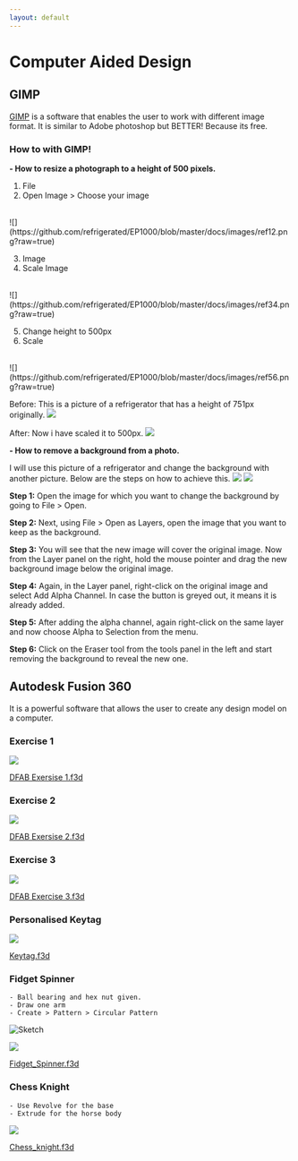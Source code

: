 ```yaml
---
layout: default
---
```


# Computer Aided Design  

## GIMP
[GIMP](https://www.gimp.org/) is a software that enables the user to work with different image format. It is similar to Adobe photoshop but BETTER! Because its free.

### How to with GIMP!

**- How to resize a photograph to a height of 500 pixels.**

1. File
2. Open Image > Choose your image 
<br/>
	![](https://github.com/refrigerated/EP1000/blob/master/docs/images/ref12.png?raw=true)

3. Image 
4. Scale Image
<br/> 
	![](https://github.com/refrigerated/EP1000/blob/master/docs/images/ref34.png?raw=true)

5. Change height to 500px
6. Scale 
<br/>
	![](https://github.com/refrigerated/EP1000/blob/master/docs/images/ref56.png?raw=true) <br/>

Before: This is a picture of a refrigerator that has a height of 751px originally. 
![](https://github.com/refrigerated/EP1000/blob/master/docs/images/a%20nice%20refrigerator.png?raw=true) <br/>

After: Now i have scaled it to 500px.
![](https://github.com/refrigerated/EP1000/blob/master/docs/images/500pxregrigerator.png?raw=true)

**- How to remove a background from a photo.**

I will use this picture of a refrigerator and change the background with another picture. Below are the steps on how to achieve this.
![](https://github.com/refrigerated/EP1000/blob/master/docs/images/da012972810140e5bed7f1b915d9d0c7.jpg?raw=true)
![](https://github.com/refrigerated/EP1000/blob/master/docs/images/refchangebackgrnd.jpg?raw=true)<br/>

**Step 1:** Open the image for which you want to change the background by going to File > Open. <br/>

**Step 2:** Next, using File > Open as Layers, open the image that you want to keep as the background. <br/>

**Step 3:** You will see that the new image will cover the original image. Now from the Layer panel on the right, hold the mouse pointer and drag the new background image below the original image. <br/>

**Step 4:** Again, in the Layer panel, right-click on the original image and select Add Alpha Channel. In case the button is greyed out, it means it is already added. <br/>

**Step 5:** After adding the alpha channel, again right-click on the same layer and now choose Alpha to Selection from the menu.<br/>

**Step 6:** Click on the Eraser tool from the tools panel in the left and start removing the background to reveal the new one.<br/>




## Autodesk Fusion 360
It is a powerful software that allows the user to create any design model on a computer.

### Exercise 1
![](https://raw.githubusercontent.com/refrigerated/EP1000/master/docs/images/Ex1.png)  

[DFAB Exersise 1.f3d](https://github.com/refrigerated/EP1000/blob/master/DFAB%20Exercise%201%20v1.f3d?raw=true)

### Exercise 2
![](https://raw.githubusercontent.com/refrigerated/EP1000/master/docs/images/Ex2.png)  

[DFAB Exersise 2.f3d](https://github.com/refrigerated/EP1000/blob/master/DFAB%20Exercise%202%20v2.f3d?raw=true)

### Exercise 3  
![](https://raw.githubusercontent.com/refrigerated/EP1000/master/docs/images/Ex3.png)

[DFAB Exercise 3.f3d](https://github.com/refrigerated/EP1000/blob/master/DFAB%20Exersize%203%20v2.f3d?raw=true)


### Personalised Keytag
![](https://raw.githubusercontent.com/refrigerated/EP1000/master/docs/images/keytag.png)  

[Keytag.f3d](https://github.com/refrigerated/EP1000/blob/master/Name_Tag_Project_v5.f3d?raw=true)


### Fidget Spinner
	- Ball bearing and hex nut given.
	- Draw one arm
	- Create > Pattern > Circular Pattern  

![Sketch](https://raw.githubusercontent.com/refrigerated/EP1000/master/docs/images/sketch.jpg)  

![](https://raw.githubusercontent.com/refrigerated/EP1000/master/docs/images/Fidget%20Spinner.png)  

[Fidget_Spinner.f3d](https://github.com/refrigerated/EP1000/blob/master/Fidget_Spinner.f3d?raw=true) 

### Chess Knight
	- Use Revolve for the base
	- Extrude for the horse body 

![](https://raw.githubusercontent.com/refrigerated/EP1000/master/docs/images/knight.png)  

[Chess_knight.f3d](https://github.com/refrigerated/EP1000/blob/master/KnightChess%20v1.f3d?raw=true)





